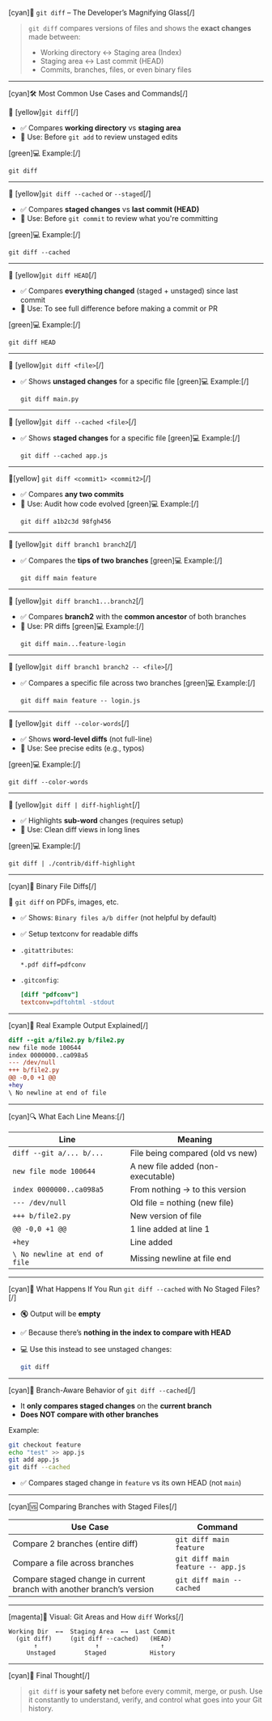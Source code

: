 
[cyan]🧠 `git diff` – The Developer’s Magnifying Glass[/]

> `git diff` compares versions of files and shows the **exact changes** made between:
>
> * Working directory ↔ Staging area (Index)
> * Staging area ↔ Last commit (HEAD)
> * Commits, branches, files, or even binary files

---

[cyan]🛠️ Most Common Use Cases and Commands[/]

🔸 [yellow]`git diff`[/]

* ✅ Compares **working directory** vs **staging area**
* 📌 Use: Before `git add` to review unstaged edits

[green]💻 Example:[/]
  ```
  git diff
  ```

--- 

🔸 [yellow]`git diff --cached` or `--staged`[/]

* ✅ Compares **staged changes** vs **last commit (HEAD)**
* 📌 Use: Before `git commit` to review what you're committing

[green]💻 Example:[/]
  ```
  git diff --cached
  ```

---

🔸 [yellow]`git diff HEAD`[/]

* ✅ Compares **everything changed** (staged + unstaged) since last commit
* 📌 Use: To see full difference before making a commit or PR

[green]💻 Example:[/]
  ```
  git diff HEAD
  ```

---

🔸 [yellow]`git diff <file>`[/]

* ✅ Shows **unstaged changes** for a specific file
[green]💻 Example:[/]
  ```
  git diff main.py
  ```

---

🔸 [yellow]`git diff --cached <file>`[/]

* ✅ Shows **staged changes** for a specific file
[green]💻 Example:[/]
  ```
  git diff --cached app.js
  ```

---

🔸[yellow] `git diff <commit1> <commit2>`[/]

* ✅ Compares **any two commits**
* 📌 Use: Audit how code evolved
[green]💻 Example:[/]
  ```
  git diff a1b2c3d 98fgh456
  ```

---

🔸 [yellow]`git diff branch1 branch2`[/]

* ✅ Compares the **tips of two branches**
[green]💻 Example:[/]
  ```
  git diff main feature
  ```

---

🔸 [yellow]`git diff branch1...branch2`[/]

* ✅ Compares **branch2** with the **common ancestor** of both branches
* 📌 Use: PR diffs
[green]💻 Example:[/]
  ```
  git diff main...feature-login
  ```

---

🔸 [yellow]`git diff branch1 branch2 -- <file>`[/]

* ✅ Compares a specific file across two branches
[green]💻 Example:[/]
  ```
  git diff main feature -- login.js
  ```

---

🔸 [yellow]`git diff --color-words`[/]

* ✅ Shows **word-level diffs** (not full-line)
* 📌 Use: See precise edits (e.g., typos)

[green]💻 Example:[/]
  ```
  git diff --color-words
  ```

---

🔸 [yellow]`git diff | diff-highlight`[/]

* ✅ Highlights **sub-word** changes (requires setup)
* 📌 Use: Clean diff views in long lines

[green]💻 Example:[/]
  ```
  git diff | ./contrib/diff-highlight
  ```

---

[cyan]📂 Binary File Diffs[/]

🔸 `git diff` on PDFs, images, etc.

* ✅ Shows: `Binary files a/b differ` (not helpful by default)
* ✅ Setup textconv for readable diffs
* `.gitattributes`:

  ```
  *.pdf diff=pdfconv
  ```
* `.gitconfig`:

  ```ini
  [diff "pdfconv"]
  textconv=pdftohtml -stdout
  ```

---

[cyan]📘 Real Example Output Explained[/]

```diff
diff --git a/file2.py b/file2.py
new file mode 100644
index 0000000..ca098a5
--- /dev/null
+++ b/file2.py
@@ -0,0 +1 @@
+hey
\ No newline at end of file
```

---

[cyan]🔍 What Each Line Means:[/]

| Line                          | Meaning                           |
| ----------------------------- | --------------------------------- |
| `diff --git a/... b/...`      | File being compared (old vs new)  |
| `new file mode 100644`        | A new file added (non-executable) |
| `index 0000000..ca098a5`      | From nothing → to this version    |
| `--- /dev/null`               | Old file = nothing (new file)     |
| `+++ b/file2.py`              | New version of file               |
| `@@ -0,0 +1 @@`               | 1 line added at line 1            |
| `+hey`                        | Line added                        |
| `\ No newline at end of file` | Missing newline at file end       |

---

[cyan]🤔 What Happens If You Run `git diff --cached` with No Staged Files?[/]

* 🔇 Output will be **empty**
* ✅ Because there’s **nothing in the index to compare with HEAD**
* 💻 Use this instead to see unstaged changes:

  ```bash
  git diff
  ```

---

[cyan]🔁 Branch-Aware Behavior of `git diff --cached`[/]

* It **only compares staged changes** on the **current branch**
* **Does NOT compare with other branches**

Example:

```bash
git checkout feature
echo "test" >> app.js
git add app.js
git diff --cached
```

* ✅ Compares staged change in `feature` vs its own HEAD (not `main`)

---

[cyan]🆚 Comparing Branches with Staged Files[/]

| Use Case                                                              | Command                           |
| --------------------------------------------------------------------- | --------------------------------- |
| Compare 2 branches (entire diff)                                      | `git diff main feature`           |
| Compare a file across branches                                        | `git diff main feature -- app.js` |
| Compare staged change in current branch with another branch’s version | `git diff main --cached`          |

---

[magenta]🧠 Visual: Git Areas and How `diff` Works[/]

```
Working Dir  ←→  Staging Area  ←→  Last Commit
  (git diff)     (git diff --cached)   (HEAD)
       ↑                ↑                 ↑
     Unstaged        Staged            History
```

---

[cyan]🚀 Final Thought[/]

> `git diff` is **your safety net** before every commit, merge, or push.
> Use it constantly to understand, verify, and control what goes into your Git history.

